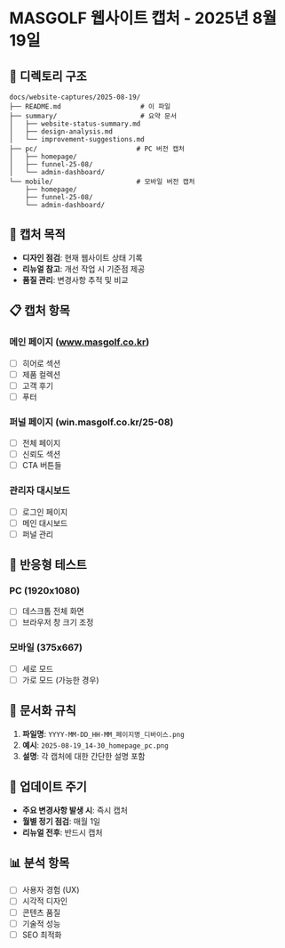 # MASGOLF 웹사이트 캡처 - 2025년 8월 19일

## 📁 디렉토리 구조

```
docs/website-captures/2025-08-19/
├── README.md                    # 이 파일
├── summary/                     # 요약 문서
│   ├── website-status-summary.md
│   ├── design-analysis.md
│   └── improvement-suggestions.md
├── pc/                         # PC 버전 캡처
│   ├── homepage/
│   ├── funnel-25-08/
│   └── admin-dashboard/
└── mobile/                     # 모바일 버전 캡처
    ├── homepage/
    ├── funnel-25-08/
    └── admin-dashboard/
```

## 🎯 캡처 목적

- **디자인 점검**: 현재 웹사이트 상태 기록
- **리뉴얼 참고**: 개선 작업 시 기준점 제공
- **품질 관리**: 변경사항 추적 및 비교

## 📋 캡처 항목

### 메인 페이지 (www.masgolf.co.kr)
- [ ] 히어로 섹션
- [ ] 제품 컬렉션
- [ ] 고객 후기
- [ ] 푸터

### 퍼널 페이지 (win.masgolf.co.kr/25-08)
- [ ] 전체 페이지
- [ ] 신뢰도 섹션
- [ ] CTA 버튼들

### 관리자 대시보드
- [ ] 로그인 페이지
- [ ] 메인 대시보드
- [ ] 퍼널 관리

## 📱 반응형 테스트

### PC (1920x1080)
- [ ] 데스크톱 전체 화면
- [ ] 브라우저 창 크기 조정

### 모바일 (375x667)
- [ ] 세로 모드
- [ ] 가로 모드 (가능한 경우)

## 📝 문서화 규칙

1. **파일명**: `YYYY-MM-DD_HH-MM_페이지명_디바이스.png`
2. **예시**: `2025-08-19_14-30_homepage_pc.png`
3. **설명**: 각 캡처에 대한 간단한 설명 포함

## 🔄 업데이트 주기

- **주요 변경사항 발생 시**: 즉시 캡처
- **월별 정기 점검**: 매월 1일
- **리뉴얼 전후**: 반드시 캡처

## 📊 분석 항목

- [ ] 사용자 경험 (UX)
- [ ] 시각적 디자인
- [ ] 콘텐츠 품질
- [ ] 기술적 성능
- [ ] SEO 최적화
